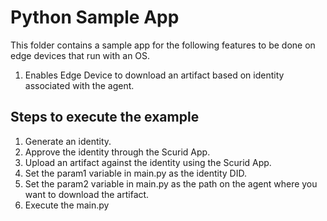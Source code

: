 # Python Sample App
This folder contains a sample app for the following features to be done on edge devices that run with an OS.

1. Enables Edge Device to download an artifact based on identity associated with the agent. 

## Steps to execute the example
1. Generate an identity.
2. Approve the identity through the Scurid App.
3. Upload an artifact against the identity using the Scurid App.
4. Set the param1 variable in main.py as the identity DID.
5. Set the param2 variable in main.py as the path on the agent where you want to download the artifact.
6. Execute the main.py
